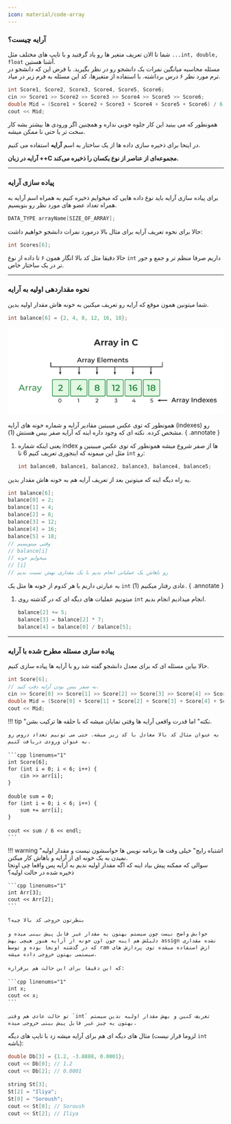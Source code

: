```yaml
---
icon: material/code-array
---
```


### آرایه چیست؟

شما تا الان تعریف متغیر ها رو یاد گرفتید و با تایپ های مختلف مثل `...int, double, float` آشنا هستین.
<br>
مسئله محاسبه میانگین نمرات یک دانشجو رو در نظر بگیرید. با فرض این که دانشجو در  ترم مورد نظر ۶ درس برداشته. با استفاده از
متغیرها، کد این مسئله به فرم زیر در میاد.
<br>

```cpp linenums="1"
int Score1, Score2, Score3, Score4, Score5, Score6;
cin >> Score1 >> Score2 >> Score3 >> Score4 >> Score5 >> Score6;
double Mid = (Score1 + Score2 + Score3 + Score4 + Score5 + Score6) / 6;
cout << Mid;
```

همونطور که می بینید این کار جلوه خوبی نداره و همچنین اگر ورودی ها بیشتر بشه کار سخت تر یا حتی نا ممکن میشه.

در اینحا برای ذخیره سازی داده ها از یک ساختار به اسم **آرایه** استفاده می کنیم.

<b>آرایه در زبان ++C مجموعه‌ای از عناصر از نوع یکسان را ذخیره می‌کند.</b>

---

### پیاده سازی آرایه

برای پیاده سازی آرایه باید نوع داده هایی که میخوایم ذخیره کنیم به همراه اسم آرایه به همراه تعداد عضو های مورد نظر رو بنویسیم.

```cpp linenums="1"
DATA_TYPE arrayName[SIZE_OF_ARRAY];
```

حالا برای نحوه تعریف آرایه برای مثال بالا درمورد نمرات دانشجو خواهیم داشت:

```cpp linenums="1"
int Scores[6];
```

حالا دقیقا مثل کد بالا انگار همون ۶ تا داده از نوع `int` داریم صرفا منظم تر و جمع و جور تر در یک ساختار خاص.

---

### نحوه مقداردهی اولیه به آرایه

شما میتونین همون موقع که آرایه رو تعریف میکنین به خونه هاش مقدار اولیه بدین.

```cpp linenums="1"
int balance[6] = {2, 4, 8, 12, 16, 18};
```

![Array](../assets/ArraysinC.png)

همونطور که توی عکس میبینین مقادیر آرایه و شماره خونه های آرایه (indexes) رو مشخص کرده.
نکته ای که وجود داره اینه که آرایه صفر بیس هستش (1).
{ .annotate }

1. یعنی اینکه شماره index ها از صفر شروع میشه همونطور که توی عکس میبینین
    و مثل این میمونه که اینجوری تعریف کنیم 6 تا `int` رو:
    ```cpp linenums="1"
    int balance0, balance1, balance2, balance3, balance4, balance5;
    ```

یه راه دیگه اینه که میتونین بعد از تعریف آرایه هم به خونه هاش مقدار بدین.

```cpp linenums="1"
int balance[6];
balance[0] = 2;
balance[1] = 4;
balance[2] = 8;
balance[3] = 12;
balance[4] = 16;
balance[5] = 18;
// وقتی مینویسیم
// balance[i]
// میخوایم خونه 
// [i]
// رو باهاش یک عملیاتی انجام بدیم یا یک مقداری بهش نسبت بدیم
```


به عبارتی داریم با هر کدوم از خونه ها مثل یک `int` عادی رفتار میکنیم (1).
{ .annotate }

1. میتونیم عملیات های دیگه ای که در گذشته روی `int` انجام میدادیم انجام بدیم.
    ```cpp linenums="1"
    balance[2] += 5;
    balance[3] = balance[2] * 7;
    balance[4] = balance[0] / balance[5];
    ```

---

### پیاده سازی مسئله مطرح شده با آرایه

حالا بیاین مسئله ای که برای معدل دانشجو گفته شد رو با آرایه ها پیاده سازی کنیم.

```cpp linenums="1"
int Score[6];
// به صفر بیس بودن آرایه دقت کنید.
cin >> Score[0] >> Score[1] >> Score[2] >> Score[3] >> Score[4] >> Score[5];
double Mid = (Score[0] + Score[1] + Score[2] + Score[3] + Score[4] + Score[5]) / 6;
cout << Mid;
```

!!! tip "نکته"
    اما قدرت واقعی آرایه ها وقتی نمایان میشه که با حلقه ها ترکیب بشن.

    به عنوان مثال کد بالا معادل با کد زیر میشه. حتی می تونیم تعداد دروس رو به عنوان ورودی دریافت کنیم.

    ```cpp linenums="1"
    int Score[6];
    for (int i = 0; i < 6; i++) {
        cin >> arr[i];
    }

    double sum = 0; 
    for (int i = 0; i < 6; i++) {
        sum += arr[i];
    }

    cout << sum / 6 << endl;
    ```

!!! warning "اشتباه رایج"
    خیلی وقت ها برنامه نویس ها حواسشون نیست و مقدار اولیه نمیدن به یک خونه ای از آرایه و باهاش کار میکنن.<br>
    سوالی که ممکنه پیش بیاد اینه که اگه مقدار اولیه ندیم به آرایه پس واقعا چی اونجا ذخیره شده در حالت اولیه؟
    <br>

    ```cpp linenums="1"
    int Arr[3];
    cout << Arr[2];
    ```

    بنظرتون خروجی کد بالا چیه؟

    جوابش واضح نیست چون سیستم بهتون یه مقدار غیر قابل پیش بینی میده و دلیلش هم اینه چون اون خونه از آرایه هنوز هیچی بهش assign نشده مقداری که در گذشته اونجا بوده و توسط ram ازش استفاده میشده توی پردازش های سیستمی بهتون خروجی داده میشه.

    که این دقیقا برای این حالت هم برقراره:

    ```cpp linenums="1"
    int x;
    cout << x;
    ```

    تو حالت عادی هم وقتی `int` تعریف کنین و بهش مقدار اولیه ندین سیستم بهتون یه چیز غیر قابل پیش بینی خروجی میده.

مثال های دیگه ای هم برای آرایه میشه زد با تایپ های دیگه (لزوما قرار نیست `int` باشه):

```cpp linenums="1"
double Db[3] = {1.2, -3.8888, 0.0001};
cout << Db[0]; // 1.2
cout << Db[2]; // 0.0001
```

```cpp linenums="1"
string St[3];
St[2] = "Iliya";
St[0] = "Soroush";
cout << St[0]; // Soroush
cout << St[2]; // Iliya
```
